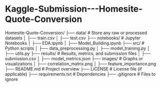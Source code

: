 # Kaggle-Submission---Homesite-Quote-Conversion
Homesite-Quote-Conversion/
├── data/                   # Store any raw or processed datasets
│   ├── train.csv
│   ├── test.csv
├── notebooks/              # Jupyter Notebooks
│   ├── EDA.ipynb
│   ├── Model_Building.ipynb
├── src/                    # Python scripts
│   ├── data_preprocessing.py
│   ├── model_training.py
│   ├── utils.py
├── results/                # Results, metrics, and submission files
│   ├── submission.csv
│   ├── model_metrics.json
├── images/                 # Graphs or visualizations
│   ├── correlation_matrix.png
│   ├── feature_importance.png
├── README.md               # Project overview
├── LICENSE                 # License file (if applicable)
├── requirements.txt        # Dependencies
├── .gitignore              # Files to ignore

